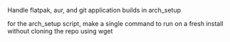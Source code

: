 Handle flatpak, aur, and git application builds in arch_setup

for the arch_setup script, make a single command to run on a fresh install without
cloning the repo using wget

